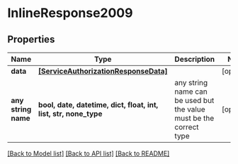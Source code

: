 # InlineResponse2009


## Properties
Name | Type | Description | Notes
------------ | ------------- | ------------- | -------------
**data** | [**[ServiceAuthorizationResponseData]**](ServiceAuthorizationResponseData.md) |  | [optional] 
**any string name** | **bool, date, datetime, dict, float, int, list, str, none_type** | any string name can be used but the value must be the correct type | [optional]

[[Back to Model list]](../README.md#documentation-for-models) [[Back to API list]](../README.md#documentation-for-api-endpoints) [[Back to README]](../README.md)


